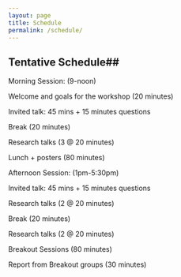 ```yaml
---
layout: page
title: Schedule
permalink: /schedule/
---
```


## Tentative Schedule##

Morning Session: (9-noon)

Welcome and goals for the workshop (20 minutes)

Invited talk: 45 mins + 15 minutes questions

Break (20 minutes)

Research talks (3 @ 20 minutes)

Lunch + posters (80 minutes)

Afternoon Session: (1pm-5:30pm)

Invited talk: 45 mins + 15 minutes questions

Research talks (2 @ 20 minutes)

Break (20 minutes)

Research talks (2 @ 20 minutes)

Breakout Sessions (80 minutes)

Report from Breakout groups (30 minutes)

<script>
  (function(i,s,o,g,r,a,m){i['GoogleAnalyticsObject']=r;i[r]=i[r]||function(){
  (i[r].q=i[r].q||[]).push(arguments)},i[r].l=1*new Date();a=s.createElement(o),
  m=s.getElementsByTagName(o)[0];a.async=1;a.src=g;m.parentNode.insertBefore(a,m)
  })(window,document,'script','https://www.google-analytics.com/analytics.js','ga');

  ga('create', 'UA-48160406-2', 'auto');
  ga('send', 'pageview');

</script>
